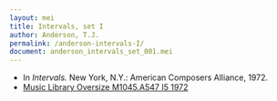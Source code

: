 ```yaml
---
layout: mei
title: Intervals, set I
author: Anderson, T.J.
permalink: /anderson-intervals-I/
document: anderson_intervals_set_001.mei
---
```


- In *Intervals.* New York, N.Y.: American Composers Alliance, 1972.
- <a href="https://tufts-primo.hosted.exlibrisgroup.com/permalink/f/bnf7qa/01TUN_ALMA21108713630003851" target="_blank">Music Library Oversize M1045.A547 I5 1972</a>

